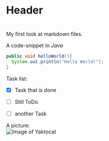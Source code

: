 # Header <h1>

My first look at markdown files.

A code-snippet in <i>Java</i>
```java
public void helloWorld(){
  System.out.println("Hello World!");
}
```

Task list:
- [x] Task that is done
- [ ] Still ToDo
- [ ] another Task


A picture:  
![Image of Yaktocat](https://octodex.github.com/images/yaktocat.png)

